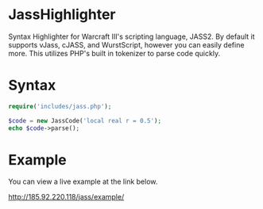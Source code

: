 JassHighlighter
==========

Syntax Highlighter for Warcraft III's scripting language, JASS2. By default it supports vJass, cJASS, and WurstScript, however you can easily define more. This utilizes PHP's built in tokenizer to parse code quickly.

Syntax
==========

```php
require('includes/jass.php');

$code = new JassCode('local real r = 0.5');
echo $code->parse();
```

Example
==========

You can view a live example at the link below.

http://185.92.220.118/jass/example/
